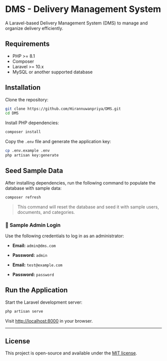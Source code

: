 # DMS - Delivery Management System

A Laravel-based Delivery Management System (DMS) to manage and organize delivery efficiently.

## Requirements

- PHP >= 8.1
- Composer
- Laravel >= 10.x
- MySQL or another supported database

## Installation

Clone the repository:

```bash
git clone https://github.com/Hirannuwanpriya/DMS.git
cd DMS
```

Install PHP dependencies:

```bash
composer install
```

Copy the `.env` file and generate the application key:

```bash
cp .env.example .env
php artisan key:generate
```

## Seed Sample Data

After installing dependencies, run the following command to populate the database with sample data:

```bash
composer refresh
```

> This command will reset the database and seed it with sample users, documents, and categories.

### 🔐 Sample Admin Login

Use the following credentials to log in as an administrator:

- **Email:** `admin@dms.com`
- **Password:** `admin`

- **Email:** `test@example.com`
- **Password:** `password`

## Run the Application

Start the Laravel development server:

```bash
php artisan serve
```

Visit [http://localhost:8000](http://localhost:8000) in your browser.

---

## License

This project is open-source and available under the [MIT license](LICENSE).
